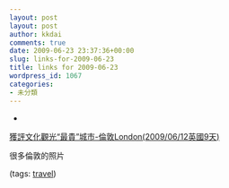 ```yaml
---
layout: post
layout: post
author: kkdai
comments: true
date: 2009-06-23 23:37:36+00:00
slug: links-for-2009-06-23
title: links for 2009-06-23
wordpress_id: 1067
categories:
- 未分類
---
```


  * 
                

[獲評文化觀光“最貴”城市-倫敦London(2009/06/12英國9天)](http://blog.liontravel.com/terrychen/post/2910/20579)


                

很多倫敦的照片


                

(tags: [travel](http://delicious.com/kkdai/travel))


            
